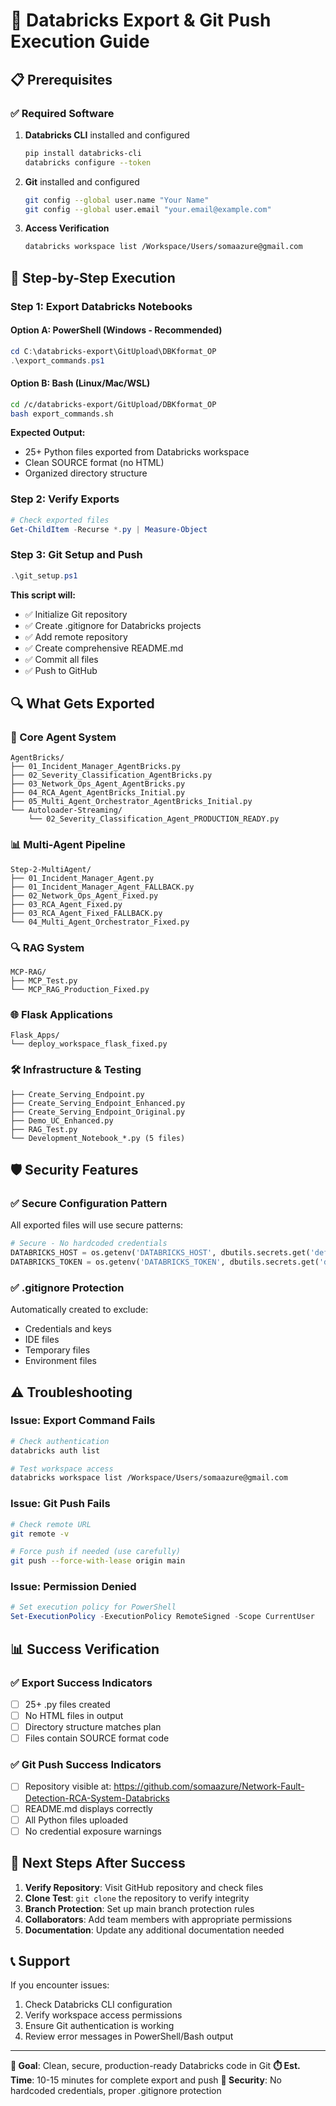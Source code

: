 # 🚀 Databricks Export & Git Push Execution Guide

## 📋 Prerequisites

### ✅ Required Software
1. **Databricks CLI** installed and configured
   ```bash
   pip install databricks-cli
   databricks configure --token
   ```

2. **Git** installed and configured
   ```bash
   git config --global user.name "Your Name"
   git config --global user.email "your.email@example.com"
   ```

3. **Access Verification**
   ```bash
   databricks workspace list /Workspace/Users/somaazure@gmail.com
   ```

## 🎯 Step-by-Step Execution

### **Step 1: Export Databricks Notebooks**

#### Option A: PowerShell (Windows - Recommended)
```powershell
cd C:\databricks-export\GitUpload\DBKformat_OP
.\export_commands.ps1
```

#### Option B: Bash (Linux/Mac/WSL)
```bash
cd /c/databricks-export/GitUpload/DBKformat_OP
bash export_commands.sh
```

**Expected Output:**
- 25+ Python files exported from Databricks workspace
- Clean SOURCE format (no HTML)
- Organized directory structure

### **Step 2: Verify Exports**
```powershell
# Check exported files
Get-ChildItem -Recurse *.py | Measure-Object
```

### **Step 3: Git Setup and Push**
```powershell
.\git_setup.ps1
```

**This script will:**
- ✅ Initialize Git repository
- ✅ Create .gitignore for Databricks projects
- ✅ Add remote repository
- ✅ Create comprehensive README.md
- ✅ Commit all files
- ✅ Push to GitHub

## 🔍 What Gets Exported

### **🤖 Core Agent System**
```
AgentBricks/
├── 01_Incident_Manager_AgentBricks.py
├── 02_Severity_Classification_AgentBricks.py
├── 03_Network_Ops_Agent_AgentBricks.py
├── 04_RCA_Agent_AgentBricks_Initial.py
├── 05_Multi_Agent_Orchestrator_AgentBricks_Initial.py
└── Autoloader-Streaming/
    └── 02_Severity_Classification_Agent_PRODUCTION_READY.py
```

### **📊 Multi-Agent Pipeline**
```
Step-2-MultiAgent/
├── 01_Incident_Manager_Agent.py
├── 01_Incident_Manager_Agent_FALLBACK.py
├── 02_Network_Ops_Agent_Fixed.py
├── 03_RCA_Agent_Fixed.py
├── 03_RCA_Agent_Fixed_FALLBACK.py
└── 04_Multi_Agent_Orchestrator_Fixed.py
```

### **🔍 RAG System**
```
MCP-RAG/
├── MCP_Test.py
└── MCP_RAG_Production_Fixed.py
```

### **🌐 Flask Applications**
```
Flask_Apps/
└── deploy_workspace_flask_fixed.py
```

### **🛠️ Infrastructure & Testing**
```
├── Create_Serving_Endpoint.py
├── Create_Serving_Endpoint_Enhanced.py
├── Create_Serving_Endpoint_Original.py
├── Demo_UC_Enhanced.py
├── RAG_Test.py
└── Development_Notebook_*.py (5 files)
```

## 🛡️ Security Features

### **✅ Secure Configuration Pattern**
All exported files will use secure patterns:
```python
# Secure - No hardcoded credentials
DATABRICKS_HOST = os.getenv('DATABRICKS_HOST', dbutils.secrets.get('default', 'databricks-host'))
DATABRICKS_TOKEN = os.getenv('DATABRICKS_TOKEN', dbutils.secrets.get('default', 'databricks-token'))
```

### **✅ .gitignore Protection**
Automatically created to exclude:
- Credentials and keys
- IDE files
- Temporary files
- Environment files

## ⚠️ Troubleshooting

### **Issue: Export Command Fails**
```bash
# Check authentication
databricks auth list

# Test workspace access
databricks workspace list /Workspace/Users/somaazure@gmail.com
```

### **Issue: Git Push Fails**
```bash
# Check remote URL
git remote -v

# Force push if needed (use carefully)
git push --force-with-lease origin main
```

### **Issue: Permission Denied**
```powershell
# Set execution policy for PowerShell
Set-ExecutionPolicy -ExecutionPolicy RemoteSigned -Scope CurrentUser
```

## 📊 Success Verification

### **✅ Export Success Indicators**
- [ ] 25+ .py files created
- [ ] No HTML files in output
- [ ] Directory structure matches plan
- [ ] Files contain SOURCE format code

### **✅ Git Push Success Indicators**
- [ ] Repository visible at: https://github.com/somaazure/Network-Fault-Detection-RCA-System-Databricks
- [ ] README.md displays correctly
- [ ] All Python files uploaded
- [ ] No credential exposure warnings

## 🚀 Next Steps After Success

1. **Verify Repository**: Visit GitHub repository and check files
2. **Clone Test**: `git clone` the repository to verify integrity
3. **Branch Protection**: Set up main branch protection rules
4. **Collaborators**: Add team members with appropriate permissions
5. **Documentation**: Update any additional documentation needed

## 📞 Support

If you encounter issues:
1. Check Databricks CLI configuration
2. Verify workspace access permissions
3. Ensure Git authentication is working
4. Review error messages in PowerShell/Bash output

---

**🎯 Goal**: Clean, secure, production-ready Databricks code in Git
**⏱️ Est. Time**: 10-15 minutes for complete export and push
**🔐 Security**: No hardcoded credentials, proper .gitignore protection